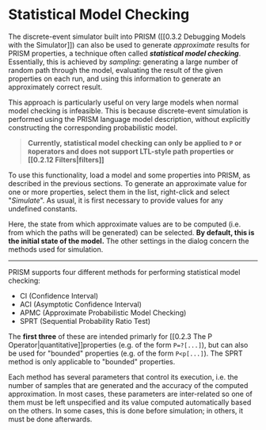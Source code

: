 # Statistical Model Checking

The discrete-event simulator built into PRISM ([[0.3.2 Debugging Models with the Simulator]]) can also be used to generate *approximate* results for PRISM properties, a technique often called ***statistical model checking***. Essentially, this is achieved by *sampling*: generating a large number of random path through the model, evaluating the result of the given properties on each run, and using this information to generate an approximately correct result. 

This approach is particularly useful on very large models when normal model checking is infeasible. This is because discrete-event simulation is performed using the PRISM language model description, without explicitly constructing the corresponding probabilistic model.

> **Currently, statistical model checking can only be applied to `P` or `R`operators and does not support LTL-style path properties or [[0.2.12 Filters|filters]]**

To use this functionality, load a model and some properties into PRISM, as described in the previous sections. To generate an approximate value for one or more properties, select them in the list, right-click and select "*Simulate*". As usual, it is first necessary to provide values for any undefined constants. 

Here, the state from which approximate values are to be computed (i.e. from which the paths will be generated) can be selected. **By default, this is the initial state of the model.** The other settings in the dialog concern the methods used for simulation.

---

PRISM supports four different methods for performing statistical model checking:
- CI (Confidence Interval)
- ACI (Asymptotic Confidence Interval)
- APMC (Approximate Probabilistic Model Checking)
- SPRT (Sequential Probability Ratio Test)

The **first three** of these are intended primarly for [[0.2.3 The P Operator|quantitative]]properties (e.g. of the form `P=?[...]`), but can also be used for "bounded" properties (e.g. of the form `P<p[...]`). The SPRT method is only applicable  to "bounded" properties.


Each method has several parameters that control its execution, i.e. the number of samples that are generated and the accuracy of the computed approximation. In most cases, these parameters are inter-related so one of them must be left unspecified and its value computed automatically based on the others. In some cases, this is done before simulation; in others, it must be done afterwards.

